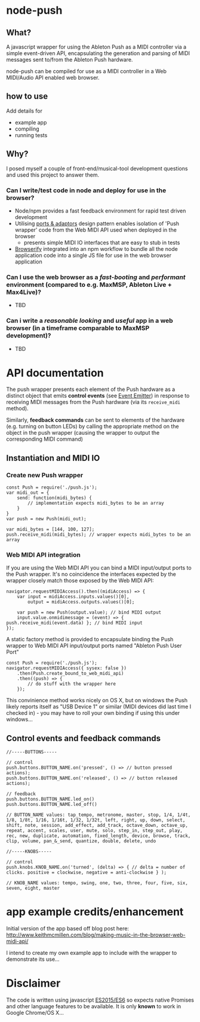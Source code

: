# node-push

## What?

A javascript wrapper for using the Ableton Push as a MIDI controller via a simple event-driven API, encapsulating the generation and parsing of MIDI messages sent to/from the Ableton Push hardware.

node-push can be compiled for use as a MIDI controller in a Web MIDI/Audio API enabled web browser.

## how to use

Add details for
- example app
- compiling
- running tests

## Why?

I posed myself a couple of front-end/musical-tool development questions and used this project to answer them.

### Can I write/test code in node and deploy for use in the browser?
- Node/npm provides a fast feedback environment for rapid test driven development
- Utilising [ports & adaptors](http://alistair.cockburn.us/Hexagonal+architecture) design pattern enables isolation of 'Push wrapper' code from the Web MIDI API used when deployed in the browser
  - presents simple MIDI IO interfaces that are easy to stub in tests
- [Browserify](http://browserify.org/) integrated into an npm workflow to bundle all the node application code into a single JS file for use in the web browser application

### Can I use the web browser as a *fast-booting* and *performant* environment (compared to e.g. MaxMSP, Ableton Live + Max4Live)?
- TBD

### Can i write a *reasonable looking* and *useful* app in a web browser (in a timeframe comparable to MaxMSP development)?
- TBD

# API documentation

The push wrapper presents each element of the Push hardware as a distinct object that emits **control events** (see [Event Emitter](https://nodejs.org/api/events.html)) in response to receiving MIDI messages from the Push hardware (via its `receive_midi` method). 

Similarly, **feedback commands** can be sent to elements of the hardware (e.g. turning on button LEDs) by calling the appropriate method on the object in the push wrapper (causing the wrapper to output the corresponding MIDI command)

## Instantiation and MIDI IO

### Create new Push wrapper

```
const Push = require('./push.js');
var midi_out = {
    send: function(midi_bytes) {
        // implementation expects midi_bytes to be an array
    }
}
var push = new Push(midi_out);

var midi_bytes = [144, 100, 127];
push.receive_midi(midi_bytes); // wrapper expects midi_bytes to be an array
```

### Web MIDI API integration
If you are using the Web MIDI API you can bind a MIDI input/output ports to the Push wrapper. It's no coincidence the interfaces expected by the wrapper closely match those exposed by the Web MIDI API:
```
navigator.requestMIDIAccess().then((midiAccess) => {
    var input = midiAccess.inputs.values()[0],
        output = midiAccess.outputs.values()[0];

    var push = new Push(output.value); // bind MIDI output
    input.value.onmidimessage = (event) => { push.receive_midi(event.data) }; // bind MIDI input
});
```

A static factory method is provided to encapsulate binding the Push wrapper to Web MIDI API input/output ports named "Ableton Push User Port"
```
const Push = require('./push.js');
navigator.requestMIDIAccess({ sysex: false })
    .then(Push.create_bound_to_web_midi_api)
    .then((push) => {
        // do stuff with the wrapper here    
    });
```

This convinience method works nicely on OS X, but on windows the Push likely reports itself as "USB Device 1" or similar (MIDI devices did last time I checked in) - you may have to roll your own binding if using this under windows...

## Control events and feedback commands

```
//-----BUTTONS-----

// control
push.buttons.BUTTON_NAME.on('pressed', () => // button pressed actions);
push.buttons.BUTTON_NAME.on('released', () => // button released actions);

// feedback
push.buttons.BUTTON_NAME.led_on()
push.buttons.BUTTON_NAME.led_off()

// BUTTON_NAME values: tap_tempo, metronome, master, stop, 1/4, 1/4t, 1/8, 1/8t, 1/16, 1/16t, 1/32, 1/32t, left, right, up, down, select, shift, note, session, add_effect, add_track, octave_down, octave_up, repeat, accent, scales, user, mute, solo, step_in, step_out, play, rec, new, duplicate, automation, fixed_length, device, browse, track, clip, volume, pan_&_send, quantize, double, delete, undo

//-----KNOBS-----

// control
push.knobs.KNOB_NAME.on('turned', (delta) => { // delta = number of clicks. positive = clockwise, negative = anti-clockwise } );

// KNOB_NAME values: tempo, swing, one, two, three, four, five, six, seven, eight, master
```

# app example credits/enhancement

Initial version of the app based off blog post here: http://www.keithmcmillen.com/blog/making-music-in-the-browser-web-midi-api/

I intend to create my own example app to include with the wrapper to demonstrate its use...

# Disclaimer

The code is written using javascript [ES2015/ES6](http://es6-features.org/) so expects native Promises and other language features to be available. It is only **known** to work in Google Chrome/OS X...